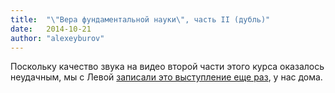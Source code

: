 ```yaml
---
title:  "\"Вера фундаментальной науки\", часть II (дубль)"
date:   2014-10-21
author: "alexeyburov"
---
```


Поскольку качество звука на видео второй части этого курса оказалось неудачным, мы с Левой <a href="http://youtu.be/lkpWF5C8NnA?list=PLhxfAvmCL_mM2hGlSz-zOZ9YdA-NbzTV_">записали это выступление еще раз</a>, у нас дома.